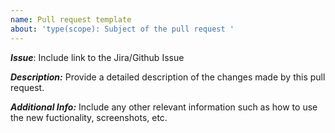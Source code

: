 ```yaml
---
name: Pull request template
about: 'type(scope): Subject of the pull request '
---
```


***Issue***: Include link to the Jira/Github Issue

***Description:***
Provide a detailed description of the changes made by this pull request.

***Additional Info:***
Include any other relevant information such as how to use the new fuctionality, screenshots, etc.